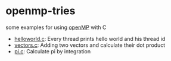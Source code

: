 # openmp-tries

some examples for using [openMP](http://openmp.org/wp/) with C

- [helloworld.c](https://github.com/thomcz/openmp-tries/blob/master/src/helloworld.c): Every thread prints hello world and his thread id
- [vectors.c](https://github.com/thomcz/openmp-tries/blob/master/src/vectors.c): Adding two vectors and calculate their dot product
- [pi.c](https://github.com/thomcz/openmp-tries/blob/master/src/pi.c): Calculate pi by integration

